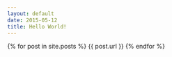 ```yaml
---
layout: default
date: 2015-05-12
title: Hello World!
---
```

{% for post in site.posts %}
	{{ post.url }}
{% endfor %}
